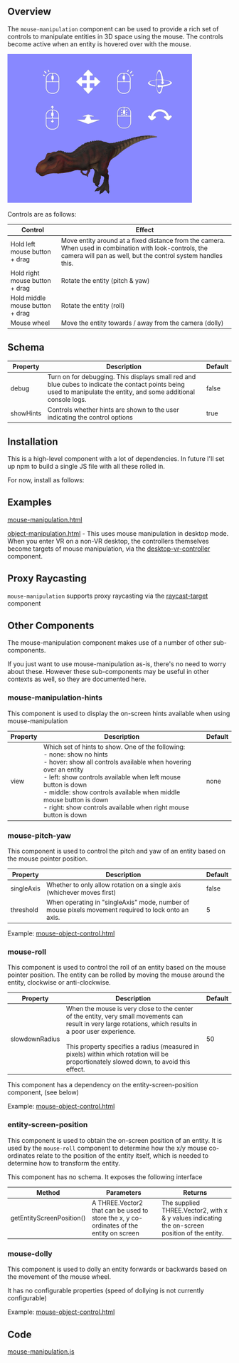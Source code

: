 ## Overview

The `mouse-manipulation` component can be used to provide a rich set of controls to manipulate entities in 3D space using the mouse.  The controls become active when an entity is hovered over with the mouse.

![image-20220812163558569](image-20220812163558569.png)



Controls are as follows:

| **Control**                     | Effect                                                       |
| ------------------------------- | ------------------------------------------------------------ |
| Hold left mouse button + drag   | Move entity around at a fixed distance from the camera.  When used in combination with look-controls, the camera will pan as well, but the control system handles this. |
| Hold right mouse button + drag  | Rotate the entity (pitch & yaw)                              |
| Hold middle mouse button + drag | Rotate the entity (roll)                                     |
| Mouse wheel                     | Move the entity towards / away from the camera (dolly)       |



## Schema

| Property  | Description                                                  | Default |
| --------- | ------------------------------------------------------------ | ------- |
| debug     | Turn on for debugging.  This displays small red and blue cubes to indicate the contact points being used to manipulate the entity, and some additional console logs. | false   |
| showHints | Controls whether hints are shown to the user indicating the control options | true    |



## Installation

This is a high-level component with a lot of dependencies.  In future I'll set up npm to build a single JS file with all these rolled in.  

For now, install as follows:

<script src="https://cdn.jsdelivr.net/gh/diarmidmackenzie/aframe-examples@latest/components/object-parent.min.js"></script>
<script src="https://cdn.jsdelivr.net/gh/diarmidmackenzie/aframe-examples@latest/components/cursor-tracker.min.js"></script>
<script src="https://cdn.jsdelivr.net/gh/diarmidmackenzie/aframe-examples@latest/components/label.min.js"></script>
<script src="https://cdn.jsdelivr.net/gh/diarmidmackenzie/aframe-examples@latest/components/mouse-manipulation.min.js"></script>



## Examples

[mouse-manipulation.html](https://diarmidmackenzie.github.io/aframe-examples/component-usage/mouse-manipulation.html)

[object-manipulation.html](https://diarmidmackenzie.github.io/aframe-examples/component-usage/object-manipulation.html) - This uses mouse manipulation in desktop mode.  When you enter VR on a non-VR desktop, the controllers themselves become targets of mouse manipulation, via the [desktop-vr-controller](https://diarmidmackenzie.github.io/aframe-examples/docs/desktop-vr-controller.html) component.



## Proxy Raycasting

`mouse-manipulation` supports proxy raycasting via the [raycast-target](https://diarmidmackenzie.github.io/aframe-examples/docs/raycast-target.html) component



## Other Components

The mouse-manipulation component makes use of a number of other sub-components.

If you just want to use mouse-manipulation as-is, there's no need to worry about these.  However these sub-components may be useful in other contexts as well, so they are documented here.

### mouse-manipulation-hints

This component is used to display the on-screen hints available when using mouse-manipulation

| Property | Description                                                  | Default |
| -------- | ------------------------------------------------------------ | ------- |
| view     | Which set of hints to show.  One of the following:<br />- none: show no hints<br />- hover: show all controls available when hovering over an entity<br />- left: show controls available when left mouse button is down<br />- middle: show controls available when middle mouse button is down<br />- right: show controls available when right mouse button is down | none    |

### mouse-pitch-yaw

This component is used to control the pitch and yaw of an entity based on the mouse pointer position.

| Property   | Description                                                  | Default |
| ---------- | ------------------------------------------------------------ | ------- |
| singleAxis | Whether to only allow rotation on a single axis (whichever moves first) | false   |
| threshold  | When operating in "singleAxis" mode, number of mouse pixels movement required to lock onto an axis. | 5       |

Example: [mouse-object-control.html](https://diarmidmackenzie.github.io/aframe-examples/component-usage/mouse-object-control.html)



### mouse-roll

This component is used to control the roll of an entity based on the mouse pointer position.  The entity can be rolled by moving the mouse around the entity, clockwise or anti-clockwise.



| Property       | Description                                                  | Default |
| -------------- | ------------------------------------------------------------ | ------- |
| slowdownRadius | When the mouse is very close to the center of the entity, very small movements can result in very large rotations, which results in a poor user experience.<br /><br />This property specifies a radius (measured in pixels) within which rotation will be proportionately slowed down, to avoid this effect. | 50      |

This component has a dependency on the entity-screen-position component, (see below)

Example: [mouse-object-control.html](https://diarmidmackenzie.github.io/aframe-examples/component-usage/mouse-object-control.html)



### entity-screen-position

This component is used to obtain the on-screen position of an entity.  It is used by the `mouse-roll` component to determine how the x/y mouse co-ordinates relate to the position of the entity itself, which is needed to determine how to transform the entity.

This component has no schema.  It exposes the following interface

| Method                    | Parameters                                                   | Returns                                                      |
| ------------------------- | ------------------------------------------------------------ | ------------------------------------------------------------ |
| getEntityScreenPosition() | A THREE.Vector2 that can be used to store the x, y co-ordinates of the entity on screen | The supplied THREE.Vector2, with x & y values indicating the on-screen position of the entity. |



### mouse-dolly

This component is used to dolly an entity forwards or backwards based on the movement of the mouse wheel.

It has no configurable properties (speed of dollying is not currently configurable)

Example: [mouse-object-control.html](https://diarmidmackenzie.github.io/aframe-examples/component-usage/mouse-object-control.html)



## Code

  [mouse-manipulation.js](https://github.com/diarmidmackenzie/aframe-examples/blob/main/components/mouse-manipulation.js)